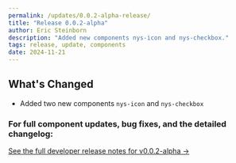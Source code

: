 ```yaml
---
permalink: /updates/0.0.2-alpha-release/
title: "Release 0.0.2-alpha"
author: Eric Steinborn
description: "Added new components nys-icon and nys-checkbox."
tags: release, update, components
date: 2024-11-21
---
```


## What's Changed
* Added two new components `nys-icon` and `nys-checkbox`

### For full component updates, bug fixes, and the detailed changelog:  
[See the full developer release notes for v0.0.2-alpha →](https://github.com/ITS-HCD/excelsior/releases/tag/v0.0.2-alpha "https://github.com/its-hcd/excelsior/releases/tag/v0.0.2-alpha")
